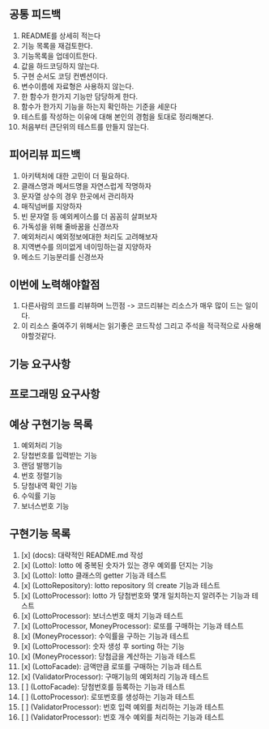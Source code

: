 
## 공통 피드백
1. README를 상세히 적는다
2. 기능 목록을 재검토한다.
3. 기능목록을 업데이트한다.
4. 값을 하드코딩하지 않는다.
5. 구현 순서도 코딩 컨벤션이다.
6. 변수이름에 자료형은 사용하지 않는다.
7. 한 함수가 한가지 기능만 담당하게 한다.
8. 함수가 한가지 기능을 하는지 확인하는 기준을 세운다
9. 테스트를 작성하는 이유에 대해 본인의 경험을 토대로 정리해본다.
10. 처음부터 큰단위의 테스트를 만들지 않는다.

## 피어리뷰 피드백
1. 아키텍처에 대한 고민이 더 필요하다.
2. 클래스명과 메서드명을 자연스럽게 작명하자
3. 문자열 상수의 경우 한곳에서 관리하자
4. 매직넘버를 지양하자
5. 빈 문자열 등 예외케이스를 더 꼼꼼히 살펴보자
6. 가독성을 위해 줄바꿈을 신경쓰자
7. 예외처리시 예외정보에대한 처리도 고려해보자
8. 지역변수를 의미없게 네이밍하는걸 지양하자
9. 메소드 기능분리를 신경쓰자

## 이번에 노력해야할점
1. 다른사람의 코드를 리뷰하며 느낀점 -> 코드리뷰는 리소스가 매우 많이 드는 일이다.
2. 이 리소스 줄여주기 위해서는 읽기좋은 코드작성 그리고 주석을 적극적으로 사용해야할것같다.

## 기능 요구사항
## 프로그래밍 요구사항

## 예상 구현기능 목록
1. 예외처리 기능
2. 당첩번호를 입력받는 기능
3. 랜덤 발행기능
4. 번호 정렬기능
5. 당첨내역 확인 기능
6. 수익률 기능
7. 보너스번호 기능

## 구현기능 목록
1. [x] (docs): 대략적인 README.md 작성
2. [x] (Lotto): lotto 에 중복된 숫자가 있는 경우 예외를 던지는 기능
3. [x] (Lotto): lotto 클래스의 getter 기능과 테스트
4. [x] (LottoRepository): lotto repository 의 create 기능과 테스트
5. [x] (LottoProcessor): lotto 가 당첨번호와 몇개 일치하는지 알려주는 기능과 테스트
6. [x] (LottoProcessor): 보너스번호 매치 기능과 테스트
7. [x] (LottoProcessor, MoneyProcessor): 로또를 구매하는 기능과 테스트
8. [x] (MoneyProcessor): 수익률을 구하는 기능과 테스트
9. [x] (LottoProcessor): 숫자 생성 후 sorting 하는 기능
10. [x] (MoneyProcessor): 당첨금을 계산하는 기능과 테스트
11. [x] (LottoFacade): 금액만큼 로또를 구매하는 기능과 테스트
12. [x] (ValidatorProcessor): 구매기능의 예외처리 기능과 테스트
13. [ ] (LottoFacade): 당첨번호를 등록하는 기능과 테스트
14. [ ] (LottoProcessor): 로또번호를 생성하는 기능과 테스트
15. [ ] (ValidatorProcessor): 번호 입력 예외를 처리하는 기능과 테스트
16. [ ] (ValidatorProcessor): 번호 개수 예외를 처리하는 기능과 테스트
